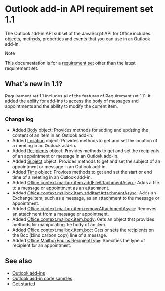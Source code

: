 # Outlook add-in API requirement set 1.1

The Outlook add-in API subset of the JavaScript API for Office includes objects, methods, properties and events that you can use in an Outlook add-in.

> [!NOTE]
> This documentation is for a [requirement set](/javascript/office/requirement-sets/outlook-api-requirement-sets) other than the latest requirement set. 

## What's new in 1.1?

Requirement set 1.1 includes all of the features of Requirement set 1.0. It added the ability for add-ins to access the body of messages and appointments and the ability to modify the current item.

### Change log

- Added [Body](/javascript/api/office_1_1/office.Body) object: Provides methods for adding and updating the content of an item in an Outlook add-in.
- Added [Location](/javascript/api/office_1_1/office.Location) object: Provides methods to get and set the location of a meeting in an Outlook add-in.
- Added [Recipients](/javascript/api/office_1_1/office.Recipients) object: Provides methods to get and set the recipients of an appointment or message in an Outlook add-in.
- Added [Subject](/javascript/api/office_1_1/office.Subject) object: Provides methods to get and set the subject of an appointment or message in an Outlook add-in.
- Added [Time](/javascript/api/office_1_1/office.Time) object: Provides methods to get and set the start or end time of a meeting in an Outlook add-in.
- Added [Office.context.mailbox.item.addFileAttachmentAsync](/Office-item.md#addfileattachmentasyncuri-attachmentname-options-callback): Adds a file to a message or appointment as an attachment.
- Added [Office.context.mailbox.item.addItemAttachmentAsync](/Office-item.md#additemattachmentasyncitemid-attachmentname-options-callback): Adds an Exchange item, such as a message, as an attachment to the message or appointment.
- Added [Office.context.mailbox.item.removeAttachmentAsync](/Office-item.md#removeattachmentasyncattachmentid-options-callback): Removes an attachment from a message or appointment.
- Added [Office.context.mailbox.item.body](/Office-item.md#body-body): Gets an object that provides methods for manipulating the body of an item.
- Added [Office.context.mailbox.item.bcc](/Office-item.md#bcc-recipients): Gets or sets the recipients on the Bcc (blind carbon copy) line of a message.
- Added [Office.MailboxEnums.RecipientType](/javascript/api/office_1_1/office.mailboxenums.recipienttype): Specifies the type of recipient for an appointment.

## See also

- [Outlook add-ins](https://docs.microsoft.com/outlook/add-ins/)
- [Outlook add-in code samples](https://developer.microsoft.com/outlook/gallery/?filterBy=Outlook,Samples,Add-ins)
- [Get started](https://docs.microsoft.com/outlook/add-ins/quick-start)